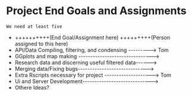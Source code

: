 

# Project End Goals and Assignments
`We need at least five`

-   ++++++++++(End Goal/Assignment here) +++++++++(Person assigned to this here)
-   API/Data Compiling, filtering, and condensing ---------> Tom
-  GGplots and map making ------------------------------->
- Research data and discerning useful filtered data------>
- Merging data/Fixing bugs----------------------------->
- Extra Rscripts necessary for project --------------------> Tom
- Ui and Server Development----------------------------->
- Othere Ideas?
